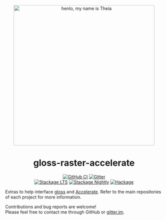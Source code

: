<div align="center">
<img width="450" src="https://github.com/AccelerateHS/accelerate/raw/master/images/accelerate-logo-text-v.png?raw=true" alt="henlo, my name is Theia"/>

# gloss-raster-accelerate

[![GitHub CI](https://github.com/tmcdonell/gloss-raster-accelerate/workflows/CI/badge.svg)](https://github.com/tmcdonell/gloss-raster-accelerate/actions)
[![Gitter](https://img.shields.io/gitter/room/nwjs/nw.js.svg)](https://gitter.im/AccelerateHS/Lobby)
<br>
[![Stackage LTS](https://stackage.org/package/gloss-raster-accelerate/badge/lts)](https://stackage.org/lts/package/gloss-raster-accelerate)
[![Stackage Nightly](https://stackage.org/package/gloss-raster-accelerate/badge/nightly)](https://stackage.org/nightly/package/gloss-raster-accelerate)
[![Hackage](https://img.shields.io/hackage/v/gloss-raster-accelerate.svg)](https://hackage.haskell.org/package/gloss-raster-accelerate)

</div>

Extras to help interface [gloss][gloss] and [Accelerate][accelerate]. Refer to
the main repositories of each project for more information.

Contributions and bug reports are welcome!<br>
Please feel free to contact me through GitHub or [gitter.im][gitter.im].

  [gloss]:      https://github.com/benl23x5/gloss
  [accelerate]: https://github.com/AccelerateHS/accelerate
  [gitter.im]:  https://gitter.im/AccelerateHS/Lobby

